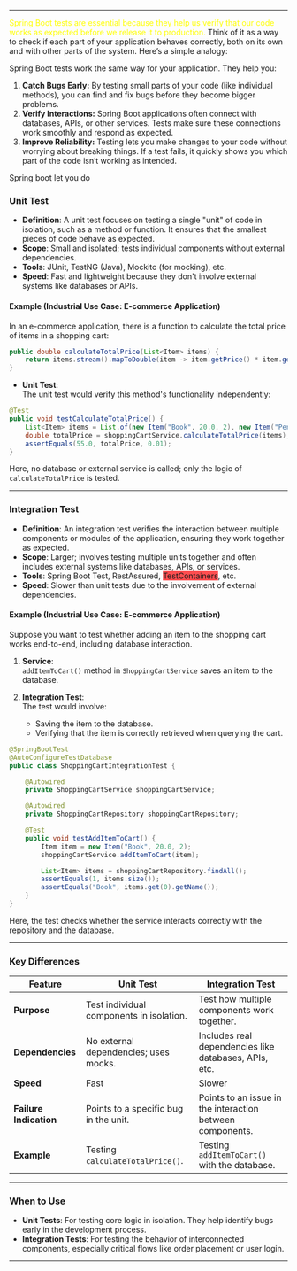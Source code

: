
---


<font color="#ffff00">Spring Boot tests are essential because they help us verify that our code works as expected before we release it to production.</font> Think of it as a way to check if each part of your application behaves correctly, both on its own and with other parts of the system. Here’s a simple analogy:

Spring Boot tests work the same way for your application. They help you:
1. **Catch Bugs Early:** By testing small parts of your code (like individual methods), you can find and fix bugs before they become bigger problems.
2. **Verify Interactions:** Spring Boot applications often connect with databases, APIs, or other services. Tests make sure these connections work smoothly and respond as expected.
3. **Improve Reliability:** Testing lets you make changes to your code without worrying about breaking things. If a test fails, it quickly shows you which part of the code isn’t working as intended.


Spring boot let you do
### **Unit Test**

- **Definition**: A unit test focuses on testing a single "unit" of code in isolation, such as a method or function. It ensures that the smallest pieces of code behave as expected.
- **Scope**: Small and isolated; tests individual components without external dependencies.
- **Tools**: JUnit, TestNG (Java), Mockito (for mocking), etc.
- **Speed**: Fast and lightweight because they don't involve external systems like databases or APIs.

#### **Example** (Industrial Use Case: E-commerce Application)

In an e-commerce application, there is a function to calculate the total price of items in a shopping cart:

```java
public double calculateTotalPrice(List<Item> items) {
    return items.stream().mapToDouble(item -> item.getPrice() * item.getQuantity()).sum();
}
```

- **Unit Test**:  
    The unit test would verify this method's functionality independently:

```java
@Test
public void testCalculateTotalPrice() {
    List<Item> items = List.of(new Item("Book", 20.0, 2), new Item("Pen", 5.0, 3));
    double totalPrice = shoppingCartService.calculateTotalPrice(items);
    assertEquals(55.0, totalPrice, 0.01);
}
```

Here, no database or external service is called; only the logic of `calculateTotalPrice` is tested.

---

### **Integration Test**

- **Definition**: An integration test verifies the interaction between multiple components or modules of the application, ensuring they work together as expected.
- **Scope**: Larger; involves testing multiple units together and often includes external systems like databases, APIs, or services.
- **Tools**: Spring Boot Test, RestAssured, <span style="background:#ff4d4f">TestContainers</span>, etc.
- **Speed**: Slower than unit tests due to the involvement of external dependencies.

#### **Example** (Industrial Use Case: E-commerce Application)

Suppose you want to test whether adding an item to the shopping cart works end-to-end, including database interaction.

1. **Service**:  
    `addItemToCart()` method in `ShoppingCartService` saves an item to the database.
    
2. **Integration Test**:  
    The test would involve:
    
    - Saving the item to the database.
    - Verifying that the item is correctly retrieved when querying the cart.

```java
@SpringBootTest
@AutoConfigureTestDatabase
public class ShoppingCartIntegrationTest {

    @Autowired
    private ShoppingCartService shoppingCartService;

    @Autowired
    private ShoppingCartRepository shoppingCartRepository;

    @Test
    public void testAddItemToCart() {
        Item item = new Item("Book", 20.0, 2);
        shoppingCartService.addItemToCart(item);

        List<Item> items = shoppingCartRepository.findAll();
        assertEquals(1, items.size());
        assertEquals("Book", items.get(0).getName());
    }
}
```

Here, the test checks whether the service interacts correctly with the repository and the database.

---

### **Key Differences**

| Feature                | Unit Test                                | Integration Test                                          |
| ---------------------- | ---------------------------------------- | --------------------------------------------------------- |
| **Purpose**            | Test individual components in isolation. | Test how multiple components work together.               |
| **Dependencies**       | No external dependencies; uses mocks.    | Includes real dependencies like databases, APIs, etc.     |
| **Speed**              | Fast                                     | Slower                                                    |
| **Failure Indication** | Points to a specific bug in the unit.    | Points to an issue in the interaction between components. |
| **Example**            | Testing `calculateTotalPrice()`.         | Testing `addItemToCart()` with the database.              |

---

### **When to Use**

- **Unit Tests**: For testing core logic in isolation. They help identify bugs early in the development process.
- **Integration Tests**: For testing the behavior of interconnected components, especially critical flows like order placement or user login.

---